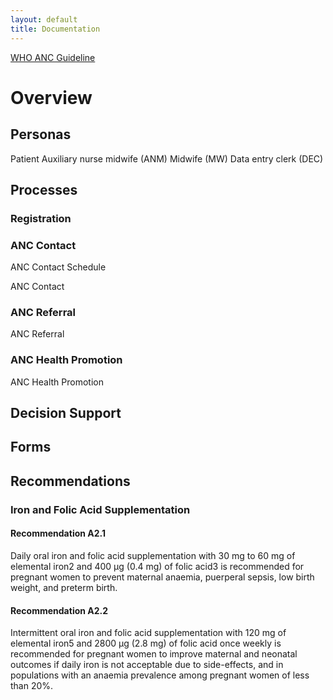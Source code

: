 ```yaml
---
layout: default
title: Documentation
---
```


[WHO ANC Guideline](https://www.who.int/reproductivehealth/publications/maternal_perinatal_health/anc-positive-pregnancy-experience/en/)

# Overview

## Personas

Patient
Auxiliary nurse midwife (ANM)
Midwife (MW)
Data entry clerk (DEC)

## Processes

### Registration

### ANC Contact

ANC Contact Schedule

ANC Contact

### ANC Referral

ANC Referral

### ANC Health Promotion

ANC Health Promotion

## Decision Support

## Forms

## Recommendations

### Iron and Folic Acid Supplementation

#### Recommendation A2.1
Daily oral iron and folic acid supplementation with 30 mg
to 60 mg of elemental iron2 and 400 μg (0.4 mg) of folic acid3 is
recommended for pregnant women to prevent maternal anaemia,
puerperal sepsis, low birth weight, and preterm birth.

#### Recommendation A2.2
Intermittent oral iron and folic acid supplementation with 120 mg
of elemental iron5 and 2800 μg (2.8 mg) of folic acid once weekly is
recommended for pregnant women to improve maternal and neonatal
outcomes if daily iron is not acceptable due to side-effects, and in
populations with an anaemia prevalence among pregnant women of
less than 20%.
